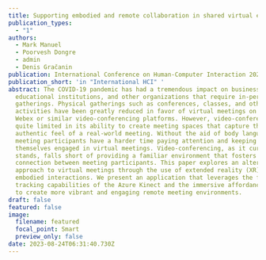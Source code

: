 ```yaml
---
title: Supporting embodied and remote collaboration in shared virtual environments
publication_types:
  - "1"
authors:
  - Mark Manuel
  - Poorvesh Dongre
  - admin
  - Denis Gračanin
publication: International Conference on Human-Computer Interaction 2021
publication_short: 'in "International HCI" '
abstract: The COVID-19 pandemic has had a tremendous impact on businesses,
  educational institutions, and other organizations that require in-person
  gatherings. Physical gatherings such as conferences, classes, and other social
  activities have been greatly reduced in favor of virtual meetings on Zoom,
  Webex or similar video-conferencing platforms. However, video-conferencing is
  quite limited in its ability to create meeting spaces that capture the
  authentic feel of a real-world meeting. Without the aid of body language cues,
  meeting participants have a harder time paying attention and keeping
  themselves engaged in virtual meetings. Video-conferencing, as it currently
  stands, falls short of providing a familiar environment that fosters personal
  connection between meeting participants. This paper explores an alternative
  approach to virtual meetings through the use of extended reality (XR) and
  embodied interactions. We present an application that leverages the full-body
  tracking capabilities of the Azure Kinect and the immersive affordances of XR
  to create more vibrant and engaging remote meeting environments.
draft: false
featured: false
image:
  filename: featured
  focal_point: Smart
  preview_only: false
date: 2023-08-24T06:31:40.730Z
---
```

